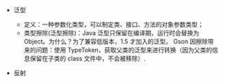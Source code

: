 
- 泛型
    - 定义：一种参数化类型，可以制定类、接口、方法的对象参数类型；
    - 类型擦除(泛型擦除)：Java 泛型只保留在编译期，运行时会替换为 Object。为什么？为了兼容低版本，1.5 才加入的泛型。
  Gson 因擦除带来的问题：使用 TypeToken，获取父类的泛型来进行转换（因为父类的信息保留在子类的 class 文件中，不会被移除）.

- 反射

```

```